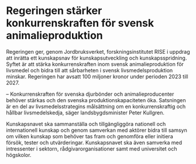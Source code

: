 # Regeringen stärker konkurrenskraften för svensk animalieproduktion

Regeringen ger, genom Jordbruksverket, forskningsinstitutet RISE i uppdrag att inrätta ett kunskapsnav för kunskapsutveckling och kunskapsspridning. Syftet är att stärka konkurrenskraften inom svensk animalieproduktion för livsmedel och bidra till att sårbarheten i svensk livsmedelsproduktion minskar. Regeringen har avsatt 100 miljoner kronor under perioden 2023 till 2027.

– Konkurrenskraften för svenska djurbönder och animalieproducenter behöver stärkas och den svenska produktionskapaciteten öka. Satsningen är en del av livsmedelsstrategins målsättning om en konkurrenskraftig och hållbar livsmedelskedja, säger landsbygdsminister Peter Kullgren.

Kunskapsnavet ska sammanställa och tillgängliggöra nationell och internationell kunskap och genom samverkan med aktörer bidra till samsyn om vilken kunskap som behöver tas fram och genomföra eller initiera försök, tester och utvärderingar. Kunskapsnavet ska även samverka med intressenter i sektorn, rådgivarorganisationer samt med universitet och högskolor.
